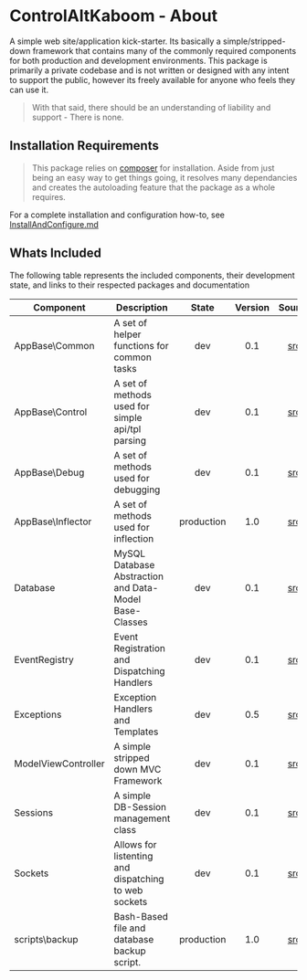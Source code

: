 # ControlAltKaboom - About

A simple web site/application kick-starter. Its basically a simple/stripped-down framework that contains many of the commonly required components for both production and development environments. This package is primarily a private codebase and is not written or designed with any intent to support the public, however its freely available for anyone who feels they can use it. 


> With that said, there should be an understanding of liability and support - There is none.


## Installation Requirements

> This package relies on [composer](https://getcomposer.org/) for installation. Aside from just being an easy way to get things going, it resolves many dependancies and creates the autoloading feature that the package as a whole requires.

For a complete installation and configuration how-to, see [InstallAndConfigure.md](./InstallAndConfigure.md)


## Whats Included

The following table represents the included components, their development state, and links to their respected packages and documentation


| Component | Description | State | Version | Source | Tests | Docs |
| --------- | ----------- |:-----:|:-------:|:------:|:-----:|:----:|
| AppBase\Common | A set of helper functions for common tasks | dev | 0.1 | [src](../src/AppBase/Common) | [tests](../tests/AppBase/Common) | [docs](./AppBase_Common.md) |
| AppBase\Control | A set of methods used for simple api/tpl parsing | dev | 0.1 | [src](../src/AppBase/Control) | [tests](../tests/AppBase/Control) | [docs](./AppBase_Control.md) |
| AppBase\Debug | A set of methods used for debugging | dev | 0.1 | [src](../src/AppBase/Debug) | [tests](../tests/AppBase/Debug) | [docs](./AppBase_Debug.md) |
| AppBase\Inflector| A set of methods used for inflection | production | 1.0 | [src](../src/AppBase/Inflector.php) | [tests](../tests/AppBase/InflectorTest.php) | [docs](./AppBase_Inflector.md) |
| Database | MySQL Database Abstraction and Data-Model Base-Classes | dev | 0.1 | [src](../src/Database) | [tests](../tests/Database) | [docs](./Database.md) |
| EventRegistry| Event Registration and Dispatching Handlers | dev | 0.1 | [src](../src/EventRegistry) | [tests](../tests/EventRegistry) | [docs](./EventRegistry.md) |
| Exceptions | Exception Handlers and Templates  | dev | 0.5 | [src](../src/Exception) | [tests](../tests/Exception) | [docs](./Exceptions.md) |
| ModelViewController | A simple stripped down MVC Framework | dev | 0.1 | [src](../src/ModelViewController) | [tests](../tests/ModelViewController) | [docs](./ModelViewController.md) |
| Sessions | A simple DB-Session management class | dev | 0.1 | [src](../src/Sessions) | [tests](../tests/Sessions) | [docs](./Sessions.md) |
| Sockets | Allows for listenting and dispatching to web sockets | dev | 0.1 | [src](../src/Sockets) | [tests](../tests/Sockets) | [docs](./Sockets.md) |
| scripts\backup| Bash-Based file and database backup script. | production | 1.0 | [src](../scripts/backup) |  | [docs](../scripts/backup/README.md) |



